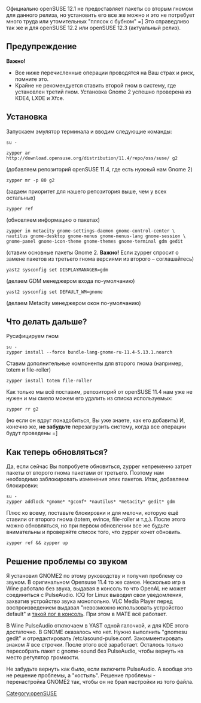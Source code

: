 Официально openSUSE 12.1 не предоставляет пакеты со вторым гномом для
данного релиза, но установить его все же можно и это не потребует
много труда или утомительных "плясок с бубном" =\]
Это справедливо так же и для openSUSE 12.2 или openSUSE 12.3 (актуальный
релиз).

## Предупреждение

**Важно\!**

  - Все ниже перечисленные операции проводятся на Ваш страх и риск,
    помните это.
  - Крайне не рекомендуется ставить второй гном в систему, где
    установлен третий гном. Установка Gnome 2 успешно
    проверена из KDE4, LXDE и Xfce.

## Установка

Запускаем эмулятор терминала и вводим следующие команды:

    su -

    zypper ar http://download.opensuse.org/distribution/11.4/repo/oss/suse/ g2

(добавляем репозиторий openSUSE 11.4, где есть нужный нам Gnome 2)

    zypper mr -p 80 g2

(задаем приоритет для нашего репозитория выше, чем у всех остальных)

    zypper ref

(обновляем информацию о пакетах)

    zypper in metacity gnome-settings-daemon gnome-control-center \
    nautilus gnome-desktop gnome-menus gnome-menus-lang gnome-session \
    gnome-panel gnome-icon-theme gnome-themes gnome-terminal gdm gedit

(ставим основные пакеты Gnome 2. **Важно\!** Если zypper спросит о
замене пакетов из третьего гнома версиями из второго –
соглашайтесь)

    yast2 sysconfig set DISPLAYMANAGER=gdm

(делаем GDM менеджером входа по-умолчанию)

```
yast2 sysconfig set DEFAULT_WM=gnome
```

(делаем Metacity менеджером окон по-умолчанию)

## Что делать дальше?

Русифицируем гном

    su -
    zypper install --force bundle-lang-gnome-ru-11.4-5.13.1.noarch

Ставим дополнительные компоненты для второго гнома (например, totem и
file-roller)

    zypper install totem file-roller

Как только мы всё поставим, репозиторий от openSUSE 11.4 нам уже не
нужен и мы смело можем его удалить из списка используемых:

    zypper rr g2

(но если он вдруг понадобиться, Вы уже знаете, как его добавить)
И, конечно же, **не забудьте** перезагрузить систему, когда все операции
будут проведены =\]

## Как теперь обновляться?

Да, если сейчас Вы попробуете обновиться, zypper непременно затрет
пакеты от второго гнома пакетами от третьего. Поэтому нам
необходимо заблокировать изменения этих пакетов. Итак,
добавляем блокировки:

    su -
    zypper addlock *gnome* *gconf* *nautilus* *metacity* gedit* gdm

Плюс ко всему, поставьте блокировки и для мелочи, которую ещё ставили от
второго гнома (totem, evince, file-roller и т.д.). После этого можно
обновляться, но при первом обновлении все же будьте внимательны и
проверяйте список того, что zypper хочет обновить.

    zypper ref && zypper up

## Решение проблемы со звуком

Я установил GNOME2 по этому руководству и получил проблему со звуком. В
оригинальном Opensuse 11.4 то же самое. Несколько игр в Wine работало
без звука, выдавая в консоль то что OpenAL не может соединиться с
PulseAudio. ICQ for Linux выводил свои уведомления, захватив устройство
звука монопольно. VLC Media Player перед воспроизведением выдавал
"невозможно использовать устройство default" и [такой лог в
консоль](http://paste.org.ru/?eqzsfw). При этом в MATE всё
работает.

В Wine PulseAudio отключаем в YAST одной галочкой, и для KDE этого
достаточно. В GNOME оказалось что нет. Нужно выполнить "gnomesu
gedit" и отредактировать /etc/asound-pulse.conf. Закомментировать знаком
\# все строчки. После этого всё заработает. Осталось только пересобрать
пакет с gnome-sound без PulseAudio, чтобы вернуть на место регулятор
громкости.

Не забудьте вернуть как было, если включите PulseAudio. А вообще это не
решение проблемы, а "костыль". Решение проблемы - перенастройка GNOME2
так, чтобы он не брал настройки из того файла.

[Category:openSUSE](Category:openSUSE)
